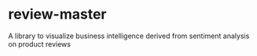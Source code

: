 # review-master
A library to visualize business intelligence derived from sentiment analysis on product reviews
